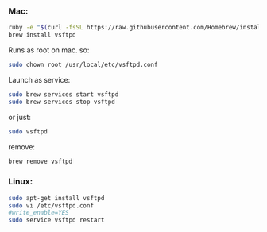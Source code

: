 ### Mac:
```bash
ruby -e "$(curl -fsSL https://raw.githubusercontent.com/Homebrew/install/master/install)" < /dev/null 2> /dev/null
brew install vsftpd
```
Runs as root on mac. so:
```bash
sudo chown root /usr/local/etc/vsftpd.conf
```
Launch as service:
```bash
sudo brew services start vsftpd
sudo brew services stop vsftpd
```
or just:
```bash
sudo vsftpd
```
remove:
```bash
brew remove vsftpd
```
### Linux:
```bash
sudo apt-get install vsftpd
sudo vi /etc/vsftpd.conf
#write_enable=YES
sudo service vsftpd restart
```
